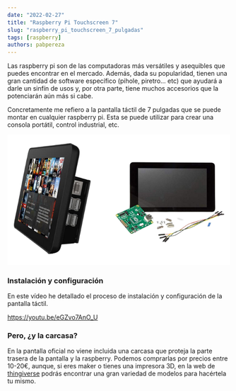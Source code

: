 ```yaml
---
date: "2022-02-27"
title: "Raspberry Pi Touchscreen 7"
slug: "raspberry_pi_touchscreen_7_pulgadas"
tags: [raspberry]
authors: pabpereza
---
```


Las raspberry pi son de las computadoras más versátiles y asequibles que puedes encontrar en el mercado. Además, dada su popularidad, tienen una gran cantidad de software específico (pihole, piretro... etc) que ayudará a darle un sinfín de usos y, por otra parte, tiene muchos accesorios que la potenciarán aún más si cabe.
<!-- truncate -->

Concretamente me refiero a la pantalla táctil de 7 pulgadas que se puede montar en cualquier raspberry pi. Esta se puede utilizar para crear una consola portátil, control industrial, etc.

![](raspberry_touchscreen_banner.png)

### Instalación y configuración
En este vídeo he detallado el proceso de instalación y configuración de la pantalla táctil.

https://youtu.be/eGZvo7AnO_U 


### Pero, ¿y la carcasa?
En la pantalla oficial no viene incluida una carcasa que proteja la parte trasera de la pantalla y la raspberry. Podemos comprarlas por precios entre 10-20€, aunque, si eres maker o tienes una impresora 3D, en la web de [thingiverse](https://www.thingiverse.com/search?q=raspberry+touchscreen+7&type=things&sort=relevant) podrás encontrar una gran variedad de modelos para hacértela tu mismo.
